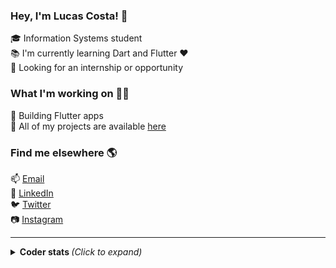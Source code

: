 ### Hey, I'm Lucas Costa! :wave:

:mortar_board: Information Systems student  
:books: I'm currently learning Dart and Flutter :heart:  
:dancers: Looking for an internship or opportunity

### What I'm working on :man_technologist:  

:iphone: Building Flutter apps  
:open_file_folder: All of my projects are available [here](https://github.com/ocostalucas?tab=repositories)

### Find me elsewhere 🌎

:mailbox: [Email](mailto:olucascosta98@gmail.com)  
:briefcase: [LinkedIn](https://www.linkedin.com/in/ocostalucas/)  
:bird: [Twitter](https://twitter.com/ocostalucas)  
:camera: [Instagram](https://www.instagram.com/ocostalucas/)

---
<details>
  <summary> <b> Coder stats </b> <i>(Click to expand)</i> </summary>
  <br>
    <a href="https://github.com/ocostalucas">
    <img align="left" src="https://github-readme-stats.vercel.app/api?username=ocostalucas&show_icons=true&title_color=EF2D56&icon_color=FF9914&text_color=F8F4F9&bg_color=031926&count_private=true" />
